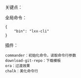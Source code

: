 关键点： 

全局命令： 
```
{
    "bin": "lxx-cli"
}
```

插件：
```
commander：初始化命令，读取命令行参数
download-git-repo：下载模板
ora：过渡效果
chalk：美化命令行
```